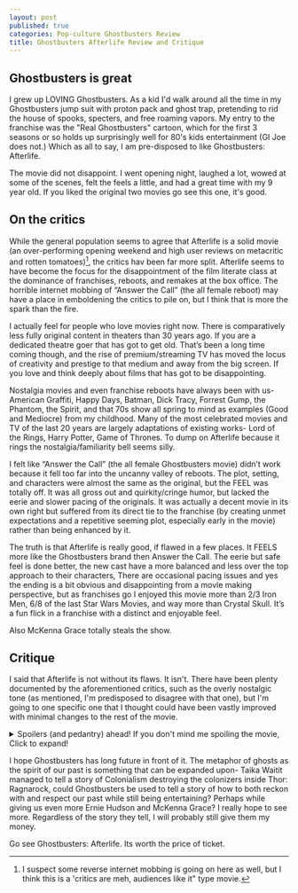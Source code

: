 ```yaml
---
layout: post
published: true
categories: Pop-culture Ghostbusters Review
title: Ghostbusters Afterlife Review and Critique
---
```


## Ghostbusters is great
I grew up LOVING Ghostbusters. As a kid I'd walk around all the time in my Ghostbusters jump suit with proton pack and ghost trap, pretending to rid the house of spooks, specters, and free roaming vapors. My entry to the franchise was the "Real Ghostbusters" cartoon, which for the first 3 seasons or so holds up surprisingly well for 80's kids entertainment (GI Joe does not.) Which as all to say, I am pre-disposed to like Ghostbusters: Afterlife.

The movie did not disappoint. I went opening night, laughed a lot, wowed at some of the scenes, felt the feels a little, and had a great time with my 9 year old. If you liked the original two movies go see this one, it's good.

## On the critics
While the general population seems to agree that Afterlife is a solid movie (an over-performing opening weekend and high user reviews on metacritic and rotten tomatoes)[^1], the critics hav been far more split. Afterlife seems to have become the focus for the disappointment of the film literate class at the dominance of franchises, reboots, and remakes at the box office. The horrible internet mobbing of “Answer the Call” (the all female reboot) may have a place in emboldening the critics to pile on, but I think that is more the spark than the fire.

I actually feel for people who love movies right now. There is comparatively less fully original content in theaters than 30 years ago. If you are a dedicated theatre goer that has got to get old. That’s been a long time coming though, and the rise of premium/streaming TV has moved the locus of creativity and prestige to that medium and away from the big screen. If you love and think deeply about films that has got to be disappointing.

Nostalgia movies and even franchise reboots have always been with us- American Graffiti, Happy Days, Batman, Dick Tracy, Forrest Gump, the Phantom, the Spirit, and that 70s show all spring to mind as examples (Good and Mediocre) from my childhood. Many of the most celebrated movies and TV of the last 20 years are largely adaptations of existing works- Lord of the Rings, Harry Potter, Game of Thrones. To dump on Afterlife because it rings the nostalgia/familiarity bell seems silly.

I felt like “Answer the Call” (the all female Ghostbusters movie) didn’t work because it fell too far into the uncanny valley of reboots. The plot, setting, and characters were almost the same as the original, but the FEEL was totally off. It was all gross out and quirkity/cringe humor, but lacked the eerie and slower pacing of the originals. It was actually a decent movie in its own right but suffered from its direct tie to the franchise (by creating unmet expectations and a repetitive seeming plot, especially early in the movie) rather than being enhanced by it.


The truth is that Afterlife is really good, if flawed in a few places. It FEELS more like the Ghostbusters brand then Answer the Call. The eerie but safe feel is done better, the new cast have a more balanced and less over the top approach to their characters, There are occasional pacing issues and yes the ending is a bit obvious and disappointing from a movie making perspective, but as franchises go I enjoyed this movie more than 2/3 Iron Men, 6/8 of the last Star Wars Movies, and way more than Crystal Skull. It’s a fun flick in a franchise with a distinct and enjoyable feel.

Also McKenna Grace totally steals the show.

## Critique 
I said that Afterlife is not without its flaws. It isn't. There have been plenty documented by the aforementioned critics, such as the overly nostalgic tone (as mentioned, I'm predisposed to disagree with that one), but I'm going to one specific one that I thought could have been vastly improved with minimal changes to the rest of the movie.

<details>
  <summary>Spoilers (and pedantry) ahead! If you don't mind me spoiling the movie, Click to expand!</summary>



 <p>
 Afterlife, as stated by the Jason Reitman (the director), is fundamentally a story about family. For Sony, it's about passing the torch of the franchise. For purposes of the plot, it is fundamentally about (SPOILER, seriously!) the legacy of Egon Spangler and his relationship to his family, particularly his grandchildren. It's been criticized as schmaltzy, but I found it a good and appropriate choice for the movie. After all, ghosts are echos of the past. A movie that is EXPLICITLY about ghosts seems like a perfect place to explore how those that have gone before us effect us today.
 </p>

<p>
 Egon's ghost (spoiler- I told you!) spends most of the movie as an eerie but kind unseen force interacting with his family. I really liked this part of the story line. It is relatable- my grandparents are gone, but the lessons they taught me and the examples they set affect me everyday. We all live with the ghosts of our ancestors. 

<p> Certainly the franchise does, too. The spirit of Harold Ramis (the actor who played Egon and  also co-wrote the original two movies) did and should loom large over the series. Answer the Call suffered for mostly ignoring and mishandling the past and while Afterlife over-corrects it also produced a better movie with much more potential for the story to keep being told.</p>

<p>
 Therefore, my major critique is the end of the movie. After the original Ghostbusters make their entrance (aside- another critique, their was not reason to save that to the end, we all know it was going to happen. A bit more "huh, so you are Egon's girl" ahead of time would have bene good, but my guess is Bill Murray made that impossible.) we spend way too much time with Egon as class 5 full corporeal free-roaming vapor. And then, after some nostalgia glamour shots, he appears to fade to heaven.
 </p>

<p>
This is where the mistake is. It implies that Egon (and Ramis)'s spirit will go away. That whole point of the movie is that it didn't (and won't). The good parts of past don't need to dissolve into the ether, we carry them on with us. They, at worst, fade away with time.
</p>

<p>
What Reitman should have done is keep everything the same until Gozar is finally trapped and then have Egon's full apparition suddenly disappear. After all, Gozar's pyschokinetic energy is what powers the ghosts. Then, just use the movie making trope of having the his ghost appear in a reflection in a house window. Have the characters say goodbye that way, and then disappear into the house. 
</p>

<p>
Egon's spirit remains. You establish into canon the concept of "good ghosts." And you metaphorically acknowledge that the spirit's of ancestors never disappear, they just subside into the background.
</p>
</details>

I hope Ghostbusters has long future in front of it. The metaphor of ghosts as the spirit of our past is something that can be expanded upon- Taika Waitit managed to tell a story of Colonialism destroying the colonizers inside Thor: Ragnarock, could Ghostbusters be used to tell a story of how to both reckon with and respect our past while still being entertaining? Perhaps while giving us even more Ernie Hudson and McKenna Grace? I really hope to see more. Regardless of the story they tell, I will probably still give them my money.

Go see Ghostbusters: Afterlife. Its worth the price of ticket.


[^1]: I suspect some reverse internet mobbing is going on here as well, but I think this is a 'critics are meh, audiences like it" type movie.

